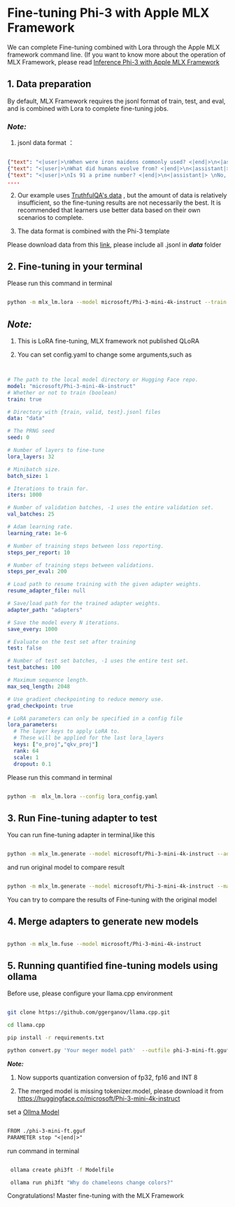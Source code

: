 # **Fine-tuning Phi-3 with Apple MLX Framework**

We can complete Fine-tuning combined with Lora through the Apple MLX framework command line. (If you want to know more about the operation of MLX Framework, please read [Inference Phi-3 with Apple MLX Framework](../03.FineTuning/03.Inference/MLX_Inference.md)


## **1. Data preparation**

By default, MLX Framework requires the jsonl format of train, test, and eval, and is combined with Lora to complete fine-tuning jobs.


### ***Note:***

1. jsonl data format ：


```json

{"text": "<|user|>\nWhen were iron maidens commonly used? <|end|>\n<|assistant|> \nIron maidens were never commonly used <|end|>"}
{"text": "<|user|>\nWhat did humans evolve from? <|end|>\n<|assistant|> \nHumans and apes evolved from a common ancestor <|end|>"}
{"text": "<|user|>\nIs 91 a prime number? <|end|>\n<|assistant|> \nNo, 91 is not a prime number <|end|>"}
....

```

2. Our example uses [TruthfulQA's data](https://github.com/sylinrl/TruthfulQA/blob/main/TruthfulQA.csv) , but the amount of data is relatively insufficient, so the fine-tuning results are not necessarily the best. It is recommended that learners use better data based on their own scenarios to complete.

3. The data format is combined with the Phi-3 template

Please download data from this [link](../../code/04.Finetuning/mlx/), please include all .jsonl in ***data*** folder


## **2. Fine-tuning in your terminal**

Please run this command in terminal


```bash

python -m mlx_lm.lora --model microsoft/Phi-3-mini-4k-instruct --train --data ./data --iters 1000 

```


## ***Note:***

1. This is LoRA fine-tuning, MLX framework  not published QLoRA

2. You can set config.yaml to change some arguments,such as


```yaml


# The path to the local model directory or Hugging Face repo.
model: "microsoft/Phi-3-mini-4k-instruct"
# Whether or not to train (boolean)
train: true

# Directory with {train, valid, test}.jsonl files
data: "data"

# The PRNG seed
seed: 0

# Number of layers to fine-tune
lora_layers: 32

# Minibatch size.
batch_size: 1

# Iterations to train for.
iters: 1000

# Number of validation batches, -1 uses the entire validation set.
val_batches: 25

# Adam learning rate.
learning_rate: 1e-6

# Number of training steps between loss reporting.
steps_per_report: 10

# Number of training steps between validations.
steps_per_eval: 200

# Load path to resume training with the given adapter weights.
resume_adapter_file: null

# Save/load path for the trained adapter weights.
adapter_path: "adapters"

# Save the model every N iterations.
save_every: 1000

# Evaluate on the test set after training
test: false

# Number of test set batches, -1 uses the entire test set.
test_batches: 100

# Maximum sequence length.
max_seq_length: 2048

# Use gradient checkpointing to reduce memory use.
grad_checkpoint: true

# LoRA parameters can only be specified in a config file
lora_parameters:
  # The layer keys to apply LoRA to.
  # These will be applied for the last lora_layers
  keys: ["o_proj","qkv_proj"]
  rank: 64
  scale: 1
  dropout: 0.1


```

Please run this command in terminal


```bash

python -m  mlx_lm.lora --config lora_config.yaml

```


## **3. Run Fine-tuning adapter to test**

You can run fine-tuning adapter in terminal,like this 


```bash

python -m mlx_lm.generate --model microsoft/Phi-3-mini-4k-instruct --adapter-path ./adapters --max-token 2048 --prompt "Why do chameleons change colors? " --eos-token "<|end|>"    

```

and run original model  to compare result 


```bash

python -m mlx_lm.generate --model microsoft/Phi-3-mini-4k-instruct --max-token 2048 --prompt "Why do chameleons change colors? " --eos-token "<|end|>"    

```

You can try to compare the results of Fine-tuning with the original model


## **4. Merge adapters to generate new models**


```bash

python -m mlx_lm.fuse --model microsoft/Phi-3-mini-4k-instruct

```

## **5. Running quantified fine-tuning models using ollama**

Before use, please configure your llama.cpp environment


```bash

git clone https://github.com/ggerganov/llama.cpp.git

cd llama.cpp

pip install -r requirements.txt

python convert.py 'Your meger model path'  --outfile phi-3-mini-ft.gguf --outtype f16 

```

***Note:*** 

1. Now supports quantization conversion of fp32, fp16 and INT 8

2. The merged model is missing tokenizer.model, please download it from https://huggingface.co/microsoft/Phi-3-mini-4k-instruct

set a [Ollma Model](https://ollama.com/)


```txt

FROM ./phi-3-mini-ft.gguf
PARAMETER stop "<|end|>"

```

run command in terminal


```bash

 ollama create phi3ft -f Modelfile 

 ollama run phi3ft "Why do chameleons change colors?" 

```

Congratulations! Master fine-tuning with the MLX Framework










